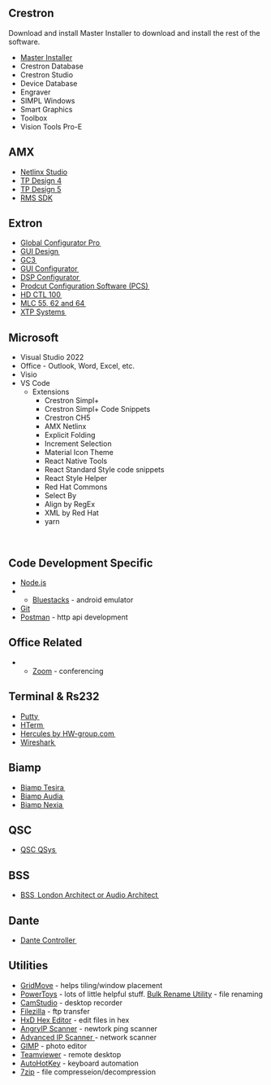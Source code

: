 ## Crestron
Download and install Master Installer to download and install the rest of the software.
- [Master Installer](https://www.crestron.com/Software-Firmware/Software/Crestron-MasterInstaller/Crestron-MasterInstaller/4-00-11)
- Crestron Database
- Crestron Studio
- Device Database
- Engraver
- SIMPL Windows
- Smart Graphics
- Toolbox
- Vision Tools Pro-E

## AMX
- [Netlinx Studio](https://www.amx.com/en/products/netlinx-studio)
- [TP Design 4](https://www.amx.com/en/softwares/tpdesign4-v3-3-674 )
- [TP Design 5](https://www.amx.com/en/products/tpdesign5)
- [RMS SDK](https://www.amx.com/en/products/rms-ent-sma)



## Extron
- [Global Configurator Pro ](https://www.extron.com/product/software/gcpro)
- [GUI Design ](https://www.extron.com/product/software/guidesigner)
- [GC3 ](https://www.extron.com/product/software/globalconfigurator)
- [GUI Configurator ](https://www.extron.com/product/software/tlcs)
- [DSP Configurator ](https://www.extron.com/product/software/dspconfigurator)
- [Prodcut Configuration Software (PCS) ](https://www.extron.com/product/software/pcscs)
- [HD CTL 100 ](https://www.extron.com/product/hdctl100)
- [MLC 55, 62 and 64 ](https://www.extron.com/product/mlc55rs)
- [XTP Systems ](https://www.extron.com/product/software/xtpscs)


## Microsoft
- Visual Studio 2022
- Office - Outlook, Word, Excel, etc.
- Visio
- VS Code
    - Extensions
        - Crestron Simpl+
        - Crestron Simpl+ Code Snippets
        - Crestron CH5
        - AMX Netlinx
        - Explicit Folding
        - Increment Selection
        - Material Icon Theme
        - React Native Tools
        - React Standard Style code snippets
        - React Style Helper
        - Red Hat Commons
        - Select By
        - Align by RegEx
        - XML by Red Hat
        - yarn


 

## Code Development Specific
- [Node.js](https://nodejs.org/en/)
- - [Bluestacks](https://www.bluestacks.com/)  - android emulator 
- [Git](https://git-scm.com/downloads)
- [Postman](https://www.postman.com/) - http api development

## Office Related
- - [Zoom](https://zoom.us/)  - conferencing 

## Terminal & Rs232
- [Putty ](https://www.chiark.greenend.org.uk/~sgtatham/putty/latest.html)
- [HTerm ](https://www.der-hammer.info/pages/terminal.html)
- [Hercules by HW-group.com ](https://www.hw-group.com/software/hercules-setup-utility)
- [Wireshark ](https://www.wireshark.org/)


## Biamp
- [Biamp Tesira ](https://www.biamp.com/support/downloads#0)
- [Biamp Audia ](https://www.biamp.com/support/downloads#0)
- [Biamp Nexia ](https://www.biamp.com/support/downloads#0)

## QSC
- [QSC QSys ](https://www.qsc.com/resources/software-and-firmware/q-sys-designer-software/)

## BSS
- [BSS  London Architect or Audio Architect ](https://audioarchitect.harmanpro.com/en-US/softwares)

## Dante
- [Dante Controller ](https://my.audinate.com/support/downloads/download-latest-dante-software)



## Utilities
- [GridMove](https://www.dcmembers.com/jgpaiva/) - helps tiling/window placement
- [PowerToys](https://learn.microsoft.com/en-us/windows/powertoys/) - lots of little helpful stuff.
[Bulk Rename Utility](https://www.bulkrenameutility.co.uk/) - file renaming
- [CamStudio](https://camstudio.org/) - desktop recorder
- [Filezilla](https://filezilla-project.org/download.php) - ftp transfer 
- [HxD Hex Editor](https://mh-nexus.de/en/hxd/) - edit files in hex 
- [AngryIP Scanner](https://angryip.org/download/#windows)  - newtork ping scanner 
- [Advanced IP Scanner ](https://www.advanced-ip-scanner.com/) - network scanner 
- [GIMP](https://www.gimp.org/) - photo editor 
- [Teamviewer](https://www.teamviewer.com/) - remote desktop 
- [AutoHotKey](https://www.autohotkey.com/) - keyboard automation 
- [7zip](https://www.7-zip.org/download.html) - file compresseion/decompression 